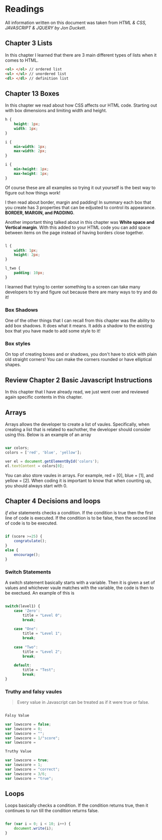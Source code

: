 # Readings

All information written on this document was taken from *HTML & CSS, JAVASCRIPT & JQUERY by Jon Duckett*.

## Chapter 3 Lists

In this chapter I learned that there are 3 main different types of lists when it comes to HTML.

```html
<ol> </ol> // ordered list
<ul> </ul> // unordered list
<dl> </dl> // definition list
```

## Chapter 13 Boxes

In this chapter we read about how CSS affects our HTML code. Starting out with box dimensions and limiting width and height.

```css
h {
    height: 1px;
    width: 1px;
}

i {
    min-width: 1px;
    max-width: 2px;
}

i {
    min-height: 1px;
    max-height: 1px;
}
```

Of course these are all examples so trying it out yourself is the best way to figure out how things work!

I then read about border, margin and padding! In summary each box that you create has 3 properties that can be edjusted to control its appearance. **BORDER, MARGIN, and PADDING**.

Another important thing talked about in this chapter was **White space and Vertical margin**. With this added to your HTML code you can add space between items on the page instead of having borders close together.

```css

l {
    width: 1px;
    height: 2px;
}

l_two {
    padding: 10px;
}
```

I learned that trying to center something to a screen can take many developers to try and figure out because there are many ways to try and do it!

### Box Shadows

One of the other things that I can recall from this chapter was the ability to add box shadows. It does what it means. It adds a shadow to the existing box that you have made to add some style to it!

### Box styles

On top of creating boxes and or shadows, you don't have to stick with plain old straight corners! You can make the corners rounded or have elliptical shapes.

## Review Chapter 2 Basic Javascript Instructions

In this chapter that I have already read, we just went over and reviewed again specific contents in this chapter.

## Arrays

Arrays allows the developer to create a list of vaules. Specifically, when creating a list that is related to eachother, the developer should consider using this. Below is an example of an array

```js

var colors;
colors = ['red', 'blue', 'yellow'];

ver el = document.getElementById('colors');
el.textContent = colors[0];

```

You can also store vaules in arrays. For example, red = [0], blue = [1], and yellow = [2]. When coding it is important to know that when counting up, you should always start with 0.

## Chapter 4 Decisions and loops

*if else* statements checks a condition. If the condition is true then the first line of code is executed. If the condition is to be false, then the second line of code is to be executed.

```js

if (score >=25) {
    congratulate();
}
else {
    encourage();
}
```

### Switch Statements

A switch statement basically starts with a variable. Then it is given a set of values and whichever vaule matches with the variable, the code is then to be exectued. An example of this is

```js

switch(level1) {
    case 'Zero':
        title = "Level 0";
        break;
    
    case "One":
        title = "Level 1";
        break;
    
    case "Two":
        title = "Level 2";
        break;
    
    default:
        title = "Test";
        break;
}
```

### Truthy and falsy vaules

> Every value in Javascript can  be treated as if it were true or false.

```js

Falsy Value

var lowscore = false;
var lowscore = 0;
var lowscore = "";
var lowscore = 1/"score";
var lowscore = 

Truthy Value

var lowscore = true;
var lowscore = 1;
var lowscore = "correct";
var lowscore = 3/6;
var lowscore = "true";

```

## Loops

Loops basically checks a condition. If the condition returns true, then it continues to run till the condition returns false.

```js

for (var i = 0; i < 10; i++) {
    document.write(i);
}

```

